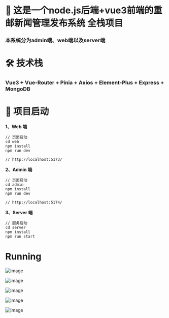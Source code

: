 # 🌈 这是一个node.js后端+vue3前端的重邮新闻管理发布系统 全栈项目
### 本系统分为admin端、web端以及server端
# 🛠️ 技术栈
### Vue3 + Vue-Router + Pinia + Axios + Element-Plus + Express + MongoDB
# 🚀 项目启动
**1、Web 端**

```
// 页面启动
cd web
npm install
npm run dev

// http://localhost:5173/
```

**2、Admin 端**
```
// 页面启动
cd admin
npm install
npm run dev

// http://localhost:5174/
```

**3、Server 端**
```
// 服务启动
cd server
npm install
npm run start
```
# Running
![image](https://github.com/user-attachments/assets/86b3faf7-c4dd-40bb-be58-d542cdc68c70)

![image](https://github.com/user-attachments/assets/12a87eb9-072d-4fa7-a8d6-c5e7b49514a8)

![image](https://github.com/user-attachments/assets/de25c784-b216-4c68-9fad-6148e0035dc2)

![image](https://github.com/user-attachments/assets/972df24d-aab6-4b1b-9234-a0bf70b2c14d)

![image](https://github.com/user-attachments/assets/9e748016-23bd-4b0f-81d4-4b8f016c6e0c)




